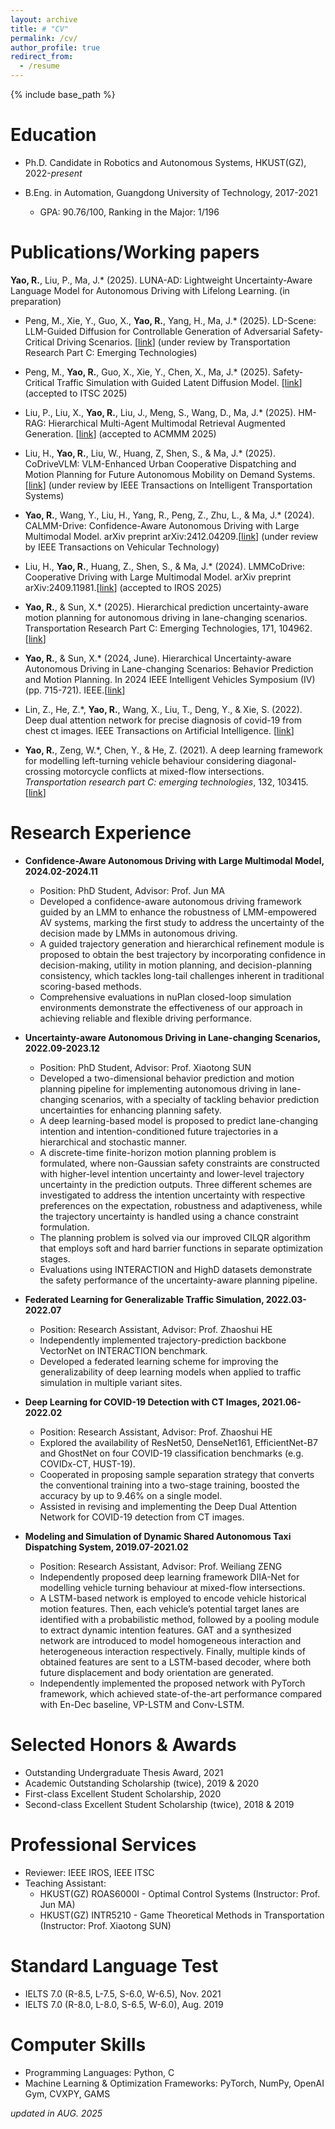 ```yaml
---
layout: archive
title: # "CV"
permalink: /cv/
author_profile: true
redirect_from:
  - /resume
---
```


{% include base_path %}

Education
======
* Ph.D. Candidate in Robotics and Autonomous Systems, HKUST(GZ), 2022-*present*

* B.Eng. in Automation, Guangdong University of Technology, 2017-2021
  * GPA: 90.76/100, Ranking in the Major: 1/196

Publications/Working papers
======
**Yao, R.**, Liu, P., Ma, J.\* (2025). LUNA-AD: Lightweight Uncertainty-Aware Language Model for Autonomous Driving with Lifelong Learning. (in preparation)

* Peng, M., Xie, Y., Guo, X., **Yao, R.**, Yang, H., Ma, J.\* (2025). LD-Scene: LLM-Guided Diffusion for Controllable Generation of Adversarial Safety-Critical Driving Scenarios. [[link](https://arxiv.org/abs/2505.11247)] (under review by Transportation Research Part C: Emerging Technologies)

* Peng, M., **Yao, R.**, Guo, X., Xie, Y., Chen, X., Ma, J.\* (2025). Safety-Critical Traffic Simulation with Guided Latent Diffusion Model. [[link](https://arxiv.org/abs/2505.00515)] (accepted to ITSC 2025)

* Liu, P., Liu, X., **Yao, R.**, Liu, J., Meng, S., Wang, D., Ma, J.\* (2025). HM-RAG: Hierarchical Multi-Agent Multimodal Retrieval Augmented Generation. [[link](https://arxiv.org/abs/2504.12330)] (accepted to ACMMM 2025)

* Liu, H., **Yao, R.**, Liu, W., Huang, Z, Shen, S., & Ma, J.\* (2025). CoDriveVLM: VLM-Enhanced Urban Cooperative Dispatching and Motion Planning for Future Autonomous Mobility on Demand Systems. [[link](https://arxiv.org/abs/2501.06132)] (under review by IEEE Transactions on Intelligent Transportation Systems)

* **Yao, R.**, Wang, Y., Liu, H., Yang, R., Peng, Z., Zhu, L., & Ma, J.\* (2024). CALMM-Drive: Confidence-Aware Autonomous Driving with Large Multimodal Model. arXiv preprint arXiv:2412.04209.[[link](https://arxiv.org/abs/2412.04209)] (under review by IEEE Transactions on Vehicular Technology)

* Liu, H., **Yao, R.**, Huang, Z., Shen, S., & Ma, J.\* (2024). LMMCoDrive: Cooperative Driving with Large Multimodal Model. arXiv preprint arXiv:2409.11981.[[link](https://arxiv.org/abs/2409.11981)] (accepted to IROS 2025)

* **Yao, R.**, & Sun, X.\* (2025). Hierarchical prediction uncertainty-aware motion planning for autonomous driving in lane-changing scenarios. Transportation Research Part C: Emerging Technologies, 171, 104962.[[link](https://www.sciencedirect.com/science/article/pii/S0968090X24004832)]

* **Yao, R.**, & Sun, X.\* (2024, June). Hierarchical Uncertainty-aware Autonomous Driving in Lane-changing Scenarios: Behavior Prediction and Motion Planning. In 2024 IEEE Intelligent Vehicles Symposium (IV) (pp. 715-721). IEEE.[[link](https://ieeexplore.ieee.org/abstract/document/10588739?casa_token=7USZ_-HCQKQAAAAA:8ZIXXdekEba2UFFe0eq16kJSBv-UbrG3P-0fXbPbPmNqagbRBp1WgN3Zpd0QYvAWS63YyS85oalx)]

* Lin, Z., He, Z.\*, **Yao, R.**, Wang, X., Liu, T., Deng, Y., & Xie, S. (2022). Deep dual attention network for precise diagnosis of covid-19 from chest ct images. IEEE Transactions on Artificial Intelligence. [[link](https://ieeexplore.ieee.org/abstract/document/9965606?casa_token=1YA5Dal6dGUAAAAA:VTT0zr6uE6-kgGUJYoEMLy5EyEVd2LNQ0WCjsIPttDPs1kwI41yAqayR8YCZf5df0iyA9JMbpywW2A)]

* **Yao, R.**, Zeng, W.\*, Chen, Y., & He, Z. (2021). A deep learning framework for modelling left-turning vehicle behaviour considering diagonal-crossing motorcycle conflicts at mixed-flow intersections. *Transportation research part C: emerging technologies*, 132, 103415. \[[link](https://www.sciencedirect.com/science/article/pii/S0968090X21004095?casa_token=8HVnu5TwNUEAAAAA:Xd1y_ol0bzIKDdBls3o5K2fn8BjPebBTJ5OkSHGPVM-c9cvmr9Mr8rWfdih_JHMGwIrHMveR6TI)\]

Research Experience
======
* **Confidence-Aware Autonomous Driving with Large Multimodal Model, 2024.02-2024.11**
  * Position: PhD Student, Advisor: Prof. Jun MA
  * Developed a confidence-aware autonomous driving framework guided by an LMM to enhance the robustness of LMM-empowered AV systems, marking the first study to address the uncertainty of the decision made by LMMs in autonomous driving.
  * A guided trajectory generation and hierarchical refinement module is proposed to obtain the best trajectory by incorporating confidence in decision-making, utility in motion planning, and decision-planning consistency, which tackles long-tail challenges inherent in traditional scoring-based methods.
  * Comprehensive evaluations in nuPlan closed-loop simulation environments demonstrate the effectiveness of our approach in achieving reliable and flexible driving performance.

* **Uncertainty-aware Autonomous Driving in Lane-changing Scenarios, 2022.09-2023.12**
  * Position: PhD Student, Advisor: Prof. Xiaotong SUN
  * Developed a two-dimensional behavior prediction and motion planning pipeline for implementing autonomous driving in lane-changing scenarios, with a specialty of tackling behavior prediction uncertainties for enhancing planning safety.
  * A deep learning-based model is proposed to predict lane-changing intention and intention-conditioned future trajectories in a hierarchical and stochastic manner.
  * A discrete-time finite-horizon motion planning problem is formulated, where non-Gaussian safety constraints are constructed with higher-level intention uncertainty and lower-level trajectory uncertainty in the prediction outputs. Three different schemes are investigated to address the intention uncertainty with respective preferences on the expectation, robustness and adaptiveness, while the trajectory uncertainty is handled using a chance constraint formulation.
  * The planning problem is solved via our improved CILQR algorithm that employs soft and hard barrier functions in separate optimization stages.
  * Evaluations using INTERACTION and HighD datasets demonstrate the safety performance of the uncertainty-aware planning pipeline.

* **Federated Learning for Generalizable Traffic Simulation, 2022.03-2022.07**
  * Position: Research Assistant, Advisor: Prof. Zhaoshui HE
  * Independently implemented trajectory-prediction backbone VectorNet on INTERACTION benchmark.
  * Developed a federated learning scheme for improving the generalizability of deep learning models when applied to traffic simulation in multiple variant sites.

* **Deep Learning for COVID-19 Detection with CT Images, 2021.06-2022.02**
  * Position: Research Assistant, Advisor: Prof. Zhaoshui HE
  * Explored the availability of ResNet50, DenseNet161, EfficientNet-B7 and GhostNet on four COVID-19 classification benchmarks (e.g. COVIDx-CT, HUST-19).
  * Cooperated in proposing sample separation strategy that converts the conventional training into a two-stage training, boosted the accuracy by up to 9.46% on a single model.
  * Assisted in revising and implementing the Deep Dual Attention Network for COVID-19 detection from CT images.

* **Modeling and Simulation of Dynamic Shared Autonomous Taxi Dispatching System, 2019.07-2021.02**
  * Position: Research Assistant, Advisor: Prof. Weiliang ZENG
  * Independently proposed deep learning framework DIIA-Net for modelling vehicle turning behaviour at mixed-flow intersections.
  * A LSTM-based network is employed to encode vehicle historical motion features. Then, each vehicle’s potential target lanes are identified with a probabilistic method, followed by a pooling module to extract dynamic intention features. GAT and a synthesized network are introduced to model homogeneous interaction and heterogeneous interaction respectively. Finally, multiple kinds of obtained features are sent to a LSTM-based decoder, where both future displacement and body orientation are generated.
  * Independently implemented the proposed network with PyTorch framework, which achieved state-of-the-art performance compared with En-Dec baseline, VP-LSTM and Conv-LSTM.

Selected Honors & Awards
======
* Outstanding Undergraduate Thesis Award, 2021
* Academic Outstanding Scholarship (twice), 2019 & 2020
* First-class Excellent Student Scholarship, 2020
* Second-class Excellent Student Scholarship (twice), 2018 & 2019

Professional Services
======
* Reviewer: IEEE IROS, IEEE ITSC
* Teaching Assistant:
  * HKUST(GZ) ROAS6000I - Optimal Control Systems (Instructor: Prof. Jun MA)
  * HKUST(GZ) INTR5210 - Game Theoretical Methods in Transportation (Instructor: Prof. Xiaotong SUN)

Standard Language Test
======
* IELTS 7.0 (R-8.5, L-7.5, S-6.0, W-6.5), Nov. 2021
* IELTS 7.0 (R-8.0, L-8.0, S-6.5, W-6.0), Aug. 2019

Computer Skills
======
* Programming Languages: Python, C
* Machine Learning & Optimization Frameworks: PyTorch, NumPy, OpenAI Gym, CVXPY, GAMS

*updated in AUG. 2025*
